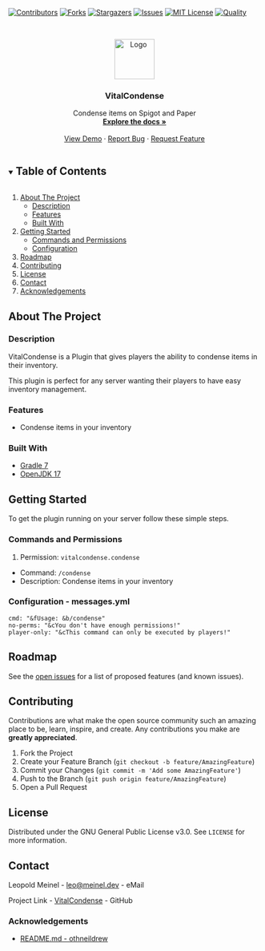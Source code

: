 <!-- PROJECT SHIELDS -->

[![Contributors][contributors-shield]][contributors-url]
[![Forks][forks-shield]][forks-url]
[![Stargazers][stars-shield]][stars-url]
[![Issues][issues-shield]][issues-url]
[![MIT License][license-shield]][license-url]
[![Quality][quality-shield]][quality-url]

<!-- PROJECT LOGO -->
<!--suppress ALL -->
<br />
<p align="center">
  <a href="https://github.com/LeoMeinel/VitalCondense">
    <img src="images/logo.png" alt="Logo" width="80" height="80">
  </a>

<h3 align="center">VitalCondense</h3>

  <p align="center">
    Condense items on Spigot and Paper
    <br />
    <a href="https://github.com/LeoMeinel/VitalCondense"><strong>Explore the docs »</strong></a>
    <br />
    <br />
    <a href="https://github.com/LeoMeinel/VitalCondense">View Demo</a>
    ·
    <a href="https://github.com/LeoMeinel/VitalCondense/issues">Report Bug</a>
    ·
    <a href="https://github.com/LeoMeinel/VitalCondense/issues">Request Feature</a>
  </p>

<!-- TABLE OF CONTENTS -->
<details open="open">
  <summary><h2 style="display: inline-block">Table of Contents</h2></summary>
  <ol>
    <li>
      <a href="#about-the-project">About The Project</a>
      <ul>
        <li><a href="#description">Description</a></li>
        <li><a href="#features">Features</a></li>
        <li><a href="#built-with">Built With</a></li>
      </ul>
    </li>
    <li>
      <a href="#getting-started">Getting Started</a>
      <ul>
        <li><a href="#commands-and-permissions">Commands and Permissions</a></li>
        <li><a href="#configuration - messages.yml">Configuration</a></li>
      </ul>
    </li>
    <li><a href="#roadmap">Roadmap</a></li>
    <li><a href="#contributing">Contributing</a></li>
    <li><a href="#license">License</a></li>
    <li><a href="#contact">Contact</a></li>
    <li><a href="#acknowledgements">Acknowledgements</a></li>
  </ol>
</details>

<!-- ABOUT THE PROJECT -->

## About The Project

### Description

VitalCondense is a Plugin that gives players the ability to condense items in their inventory.

This plugin is perfect for any server wanting their players to have easy inventory management.

### Features

- Condense items in your inventory

### Built With

- [Gradle 7](https://docs.gradle.org/7.4/release-notes.html)
- [OpenJDK 17](https://openjdk.java.net/projects/jdk/17/)

<!-- GETTING STARTED -->

## Getting Started

To get the plugin running on your server follow these simple steps.

### Commands and Permissions

1. Permission: `vitalcondense.condense`

- Command: `/condense`
- Description: Condense items in your inventory

### Configuration - messages.yml

```
cmd: "&fUsage: &b/condense"
no-perms: "&cYou don't have enough permissions!"
player-only: "&cThis command can only be executed by players!"
```

<!-- ROADMAP -->

## Roadmap

See the [open issues](https://github.com/LeoMeinel/VitalCondense/issues) for a list of proposed features (and known
issues).

<!-- CONTRIBUTING -->

## Contributing

Contributions are what make the open source community such an amazing place to be, learn, inspire, and create. Any
contributions you make are **greatly appreciated**.

1. Fork the Project
2. Create your Feature Branch (`git checkout -b feature/AmazingFeature`)
3. Commit your Changes (`git commit -m 'Add some AmazingFeature'`)
4. Push to the Branch (`git push origin feature/AmazingFeature`)
5. Open a Pull Request

<!-- LICENSE -->

## License

Distributed under the GNU General Public License v3.0. See `LICENSE` for more information.

<!-- CONTACT -->

## Contact

Leopold Meinel - [leo@meinel.dev](mailto:leo@meinel.dev) - eMail

Project Link - [VitalCondense](https://github.com/LeoMeinel/VitalCondense) - GitHub

<!-- ACKNOWLEDGEMENTS -->

### Acknowledgements

- [README.md - othneildrew](https://github.com/othneildrew/Best-README-Template)

<!-- MARKDOWN LINKS & IMAGES -->

[contributors-shield]: https://img.shields.io/github/contributors-anon/LeoMeinel/VitalCondense?style=for-the-badge
[contributors-url]: https://github.com/LeoMeinel/VitalCondense/graphs/contributors
[forks-shield]: https://img.shields.io/github/forks/LeoMeinel/VitalCondense?label=Forks&style=for-the-badge
[forks-url]: https://github.com/LeoMeinel/VitalCondense/network/members
[stars-shield]: https://img.shields.io/github/stars/LeoMeinel/VitalCondense?style=for-the-badge
[stars-url]: https://github.com/LeoMeinel/VitalCondense/stargazers
[issues-shield]: https://img.shields.io/github/issues/LeoMeinel/VitalCondense?style=for-the-badge
[issues-url]: https://github.com/LeoMeinel/VitalCondense/issues
[license-shield]: https://img.shields.io/github/license/LeoMeinel/VitalCondense?style=for-the-badge
[license-url]: https://github.com/LeoMeinel/VitalCondense/blob/main/LICENSE
[quality-shield]: https://img.shields.io/codefactor/grade/github/LeoMeinel/VitalCondense?style=for-the-badge
[quality-url]: https://www.codefactor.io/repository/github/LeoMeinel/VitalCondense
